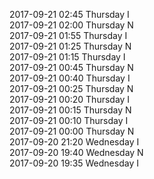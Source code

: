 2017-09-21 02:45 Thursday  I  
2017-09-21 02:00 Thursday  N  
2017-09-21 01:55 Thursday  I  
2017-09-21 01:25 Thursday  N  
2017-09-21 01:15 Thursday  I  
2017-09-21 00:45 Thursday  N  
2017-09-21 00:40 Thursday  I  
2017-09-21 00:25 Thursday  N  
2017-09-21 00:20 Thursday  I  
2017-09-21 00:15 Thursday  N  
2017-09-21 00:10 Thursday  I  
2017-09-21 00:00 Thursday  N  
2017-09-20 21:20 Wednesday  I  
2017-09-20 19:40 Wednesday  N  
2017-09-20 19:35 Wednesday  I  

